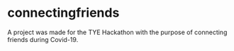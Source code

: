 # connectingfriends
A project was made for the TYE Hackathon with the purpose of connecting friends during Covid-19.
